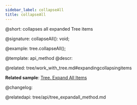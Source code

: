 ```yaml
---
sidebar_label: collapseAll
title: collapseAll
---          
```


@short: collapses all expanded Tree items

@signature: collapseAll(): void;

@example:
tree.collapseAll();

@template: api_method
@descr:

@related: tree/work_with_tree.md#expandingcollapsingitems

**Related sample**: [Tree. Expand All Items](https://snippet.dhtmlx.com/c0nqyz60)

@changelog:

@relatedapi:
tree/api/tree_expandall_method.md
